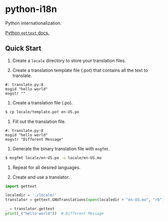 # python-i18n

Python internationalization.

[Python `gettext` docs.](https://docs.python.org/3/library/gettext.html)

## Quick Start

1. Create a `locale` directory to store your translation files.

1. Create a translation template file (.pot) that contains all the text to translate.

```pot
#: translate.py:8
msgid "hello world"
msgstr ""
```

1. Create a translation file (.po).

```bash
$ cp locale/template.pot en-US.po
```

1. Fill out the translation file.

```po
#: translate.py:8
msgid "hello world"
msgstr "Different Message"
```

1. Generate the binary translation file with `msgfmt`.

```bash
$ msgfmt locale/en-US.po -o locale/en-US.mo
```

1. Repeat for all desired languages.

1. Create and use a translator.

```python
import gettext

localedir = './locale/'
translator = gettext.GNUTranslations(open(localedir + "en-US.mo", "rb"))

_ = translator.gettext
print(_("hello world"))  # Different Message
```
